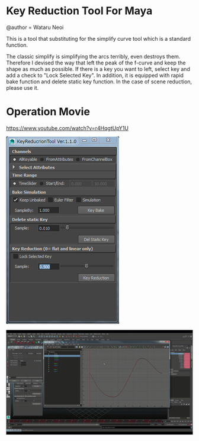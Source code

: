 # Key Reduction Tool For Maya
@author = Wataru Neoi

This is a tool that substituting for the simplify curve tool which is a standard function.

The classic simplify is simplifying the arcs terribly, even destroys them.
Therefore I devised the way that left the peak of the f-curve and keep the shape as much as possible.
If there is a key you want to left, select key and add a check to "Lock Selected Key".
In addition, it is equipped with rapid bake function and delete static key function.
In the case of scene reduction, please use it.

# Operation Movie
https://www.youtube.com/watch?v=r4HqgtUpY1U

![Settings](https://github.com/baikinman/KeyReductionTool/blob/master/keyReductionTool.jpg)

![Output sample](https://github.com/baikinman/KeyReductionTool/blob/master/keyReduction.gif)
